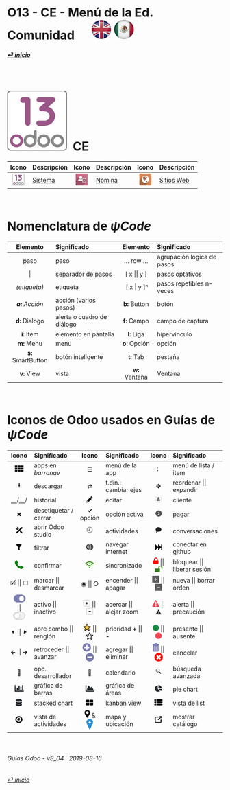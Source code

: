 # O13 - CE - Menú de la Ed. Comunidad &nbsp;&nbsp;&nbsp;&nbsp; [ ![en-uk](/doc/img/flg/en-uk-flg-btn-sml.png)](/en-uk/o13/ce/en-uk-o13-ce-guides-menu.md) [ ![es-mx](/doc/img/flg/es-mx-flg-btn-sml.png)](/es-mx/o13/ce/es-mx-o13-ce-guides-menu.md)
#### [_&#x23CE; inicio_](/es-mx/es-mx-guides-menu.md "Regresar al menú de Inicio")  
[ⱽ¹²³⁴⁵⁶⁷⁸⁹⁰⁻]: # (ⱽ¹²³⁴⁵⁶⁷⁸⁹⁰⁻)

<br>

# ![o13](/doc/img/app/big/o13.png) &nbsp;CE
| Icono | Descripción | Icono | Descripción | Icono | Descripción |
| :---: | --- | :---: | --- | :---: | --- |
| [![o13](/doc/img/app/sml/o13.jpg)](/es-mx/o13/ce/web/es-mx-o13-ce-o13-guides.md "Ver a las guías del Sistema \[o13]" )     | [Sistema](/es-mx/o13/ce/o13/es-mx-o13-ce-o13-guides.md)      | [![pyr](/doc/img/app/sml/pyr.jpg)](/es-mx/o13/ce/web/es-mx-o13-ce-pyr-guides.md "Ver a las guías de Nómina \[pyr]" )       | [Nómina](/es-mx/o13/ce/pyr/es-mx-o13-ce-pyr-guides.md)       | [![web](/doc/img/app/sml/web.jpg)](/es-mx/o13/ce/web/es-mx-o13-ce-web-guides.md "Ver a las guías de Web Sitios \[web]" )       | [Sitios Web](/es-mx/o13/ce/web/es-mx-o13-ce-web-guides.md)       |

<br>

# Nomenclatura de _&#x03C8;Code_
[***Sync***]: # (es-mx-o13-ce-guides-menu)  
[***Sync***]: # (es-mx-o13-ee-guides-menu)  

| Elemento | Significado | Elemento | Significado | 
| :---: | :--- | :---: | :--- |
| paso | paso | &#x2026; row &#x2026; | agrupación lógica de pasos |
| \| | separador de pasos | \[ x \|\| y ] | pasos optativos |
| _(etiqueta)_ | etiqueta | &nbsp;\[ x \| y \]&#x207F; | pasos repetibles n-veces |
| _**a:** Acción_ | acción (varios pasos) | **b:** Button | botón |
| **d:** Dialogo | alerta o cuadro de diálogo | **f:** Campo | campo de captura |
| **i:** Item | elemento en pantalla | **l:** Liga | hipervínculo |
| **m:** Menu | menu | **o:** Opción | opción |
| **s:** SmartButton | botón inteligente | **t:** Tab | pestaña |
| **v:** View | vista | **w:** Ventana | Ventana |

<br>

# Iconos de Odoo usados en Guías de _&#x03C8;Code_
[***Sync***]: # (es-mx-o13-ce-guides-menu)  
[***Sync***]: # (es-mx-o13-ee-guides-menu)  

| Icono | Significado | Icono | Significado | Icono | Significado |
| :---: | :--- | :---: | :--- | :---: | :--- |
| ![apps](/doc/img/apps.png) | apps en _barranav_ | &#x2630; | menú de la app | &#x2807; | menú de lista / item |
| **&#x2B73;** | descargar | &#x21C4; | t.din.: cambiar ejes | &#x2725; | reordenar \|\| expandir |
| &#x23BD;/&#x23BD;/ | historial | ![edit](/doc/img/edit.png) | editar | ![customer_icon_small](/doc/img/customer_icon_small.png) | cliente |
| &#x2716; | desetiquetar / cerrar | **&#x2713;** opción | opción activa | ![payment_icon_small](/doc/img/payment_icon_small.png) | pagar |
| ![icon_studio_small](/doc/img/icon_studio_small.png) | abrir Odoo studio | &#x1F557; | actividades | &#x1F5ED; | conversaciones |
| ![filter](/doc/img/filter.png) | filtrar | ![internet_small](/doc/img/internet_small.png) | navegar internet | ![quick_connect](/doc/img/quick_connect.png) | conectar en github |
| ![phone_receiver](/doc/img/phone_receiver.png) | confirmar | ![synch_icon_small](/doc/img/synch_icon_small.png) | sincronizado | ![lock_icon_small](/doc/img/lock_icon_small.png) \|\| ![unlock_icon_small](/doc/img/unlock_icon_small.png) | bloquear \|\| liberar sesión | 
| &#x1F5F9; \|\| &#x2610; | marcar \|\| desmarcar | &#x25C9; \|\| &#x2B58; | encender \|\| apagar | ![new_order_icon_small](/doc/img/new_order_icon_small.png) \|\| ![del_order_icon_small](/doc/img/del_order_icon_small.png) | nueva \|\| borrar orden |
| ![active](/doc/img/active.png) \|\| ![inactive](/doc/img/inactive.png) | activo \|\| inactivo | ![button_squared_add](/doc/img/button_squared_add.png) \|\| ![button_squared_sub](/doc/img/button_squared_sub.png) | acercar \|\| alejar zoom | ![warning](/doc/img/warning.png) \|\| &#x26A0; | alerta \|\| precaución |
| &#x2BC6; \|\| &#x2BC8; | abre combo \|\| renglón | ![star](/doc/img/star.png) \|\| ![unstar](/doc/img/unstar.png) | prioridad **+** \|\| **-** | ![presence_yes](/doc/img/presence_yes.png) \|\| ![presence_no](/doc/img/presence_no.png) | presente \|\| ausente |
| &#x1F870; \|\| &#x1F872; | retroceder \|\| avanzar | ![add](/doc/img/button_add.png) \|\| ![sub](/doc/img/button_sub.png) | agregar \|\| eliminar | ![trashcan](/doc/img/trashcan.png) \|\| ![cancel](/doc/img/cancel.png) | cancelar |
| &#x1F41E; | opc. desarrollador | &#x1F4C5; | calendario | &#x1F50D; | búsqueda avanzada |
| ![icon_view_chart_bars_small](/doc/img/icon_view_chart_bars_small.png) | gráfica de barras | ![icon_view_chart_area_small](/doc/img/icon_view_chart_area_small.png) | gráfica de áreas | ![icon_view_chart_pie_small](/doc/img/icon_view_chart_pie_small.png) | pie chart |
| ![icon_view_chart_area_stacked_small](/doc/img/icon_view_chart_area_stacked_small.png) | stacked chart | ![view_kanban](/doc/img/view_kanban.png) | kanban view | ![view_list](/doc/img/view_list.png) | vista de list |
| ![view_activity](/doc/img/view_activity.png) | vista de actividades | ![view_map](/doc/img/view_map.png) & ![map_location](/doc/img/map_location.png)| mapa y ubicación | ![show_catalog](/doc/img/show_catalog.png) | mostrar catálogo |

<br>

###### Guías Odoo - v8_04 &nbsp; 2019-08-16  
[_&#x23CE; inicio_](/es-mx/es-mx-guides-menu.md)  
